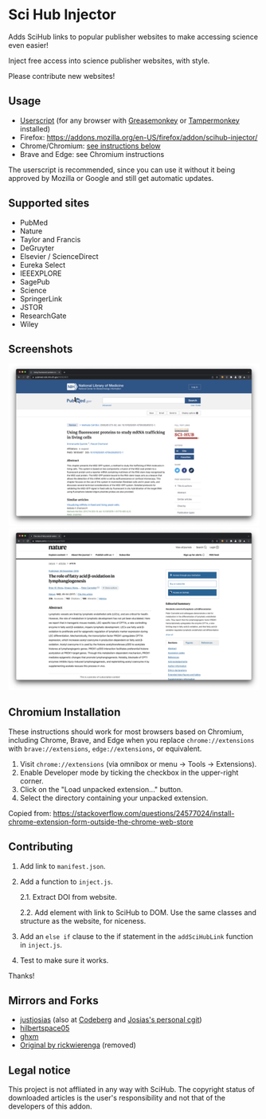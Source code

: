 # Sci Hub Injector

Adds SciHub links to popular publisher websites to make accessing science even easier!

Inject free access into science publisher websites, with style.

Please contribute new websites!

## Usage

* [Userscript](https://github.com/justjosias/sci-hub-injector/raw/main/sci-hub-inject.user.js) (for any browser with [Greasemonkey](https://addons.mozilla.org/en-US/firefox/addon/greasemonkey/) or [Tampermonkey](https://www.tampermonkey.net/) installed)
* Firefox: https://addons.mozilla.org/en-US/firefox/addon/scihub-injector/
* Chrome/Chromium: [see instructions below](#chromium-installation)
* Brave and Edge: see Chromium instructions

The userscript is recommended, since you can use it without it being approved by Mozilla or Google and still get automatic updates.

## Supported sites

- PubMed
- Nature
- Taylor and Francis
- DeGruyter
- Elsevier / ScienceDirect
- Eureka Select
- IEEEXPLORE
- SagePub
- Science
- SpringerLink
- JSTOR
- ResearchGate
- Wiley

## Screenshots

![PubMed Screenshot](.github/pubmed.png)
![Nature Screenshot](.github/nature.png)

## Chromium Installation

These instructions should work for most browsers based on Chromium, including Chrome, Brave, and Edge when you replace `chrome://extensions` with `brave://extensions`, `edge://extensions`, or equivalent.

1. Visit `chrome://extensions` (via omnibox or menu -> Tools -> Extensions).
2. Enable Developer mode by ticking the checkbox in the upper-right corner.
3. Click on the "Load unpacked extension..." button.
4. Select the directory containing your unpacked extension.

Copied from:
https://stackoverflow.com/questions/24577024/install-chrome-extension-form-outside-the-chrome-web-store

## Contributing

1. Add link to `manifest.json`.
2. Add a function to `inject.js`.

   2.1. Extract DOI from website.

   2.2. Add element with link to SciHub to DOM. Use the same classes and structure as the website, for niceness.

3. Add an `else if` clause to the if statement in the `addSciHubLink` function in `inject.js`.
4. Test to make sure it works.

Thanks!

## Mirrors and Forks

* [justjosias](https://github.com/justjosias/sci-hub-injector) (also at [Codeberg](https://codeberg.org/josias/sci-hub-injector) and [Josias's personal cgit](https://git.josias.dev/sci-hub-injector))
* [hilbertspace05](https://github.com/hilbertspace05/sci-hub-injector)
* [ghxm](https://github.com/ghxm/sci-hub-injector)
* [Original by rickwierenga](https://github.com/rickwierenga/sci-hub-injector) (removed)

## Legal notice

This project is not affliated in any way with SciHub. The copyright status of downloaded articles is the user's responsibility and not that of the developers of this addon.
